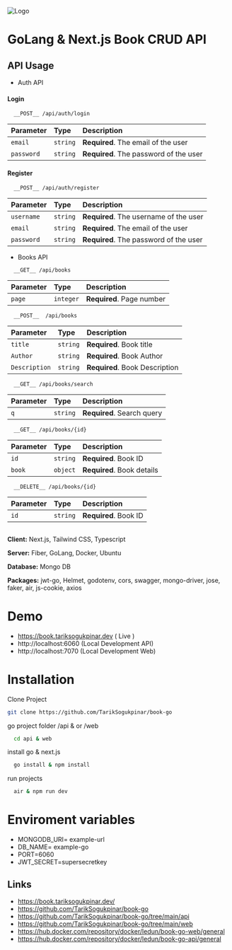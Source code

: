 
![Logo](https://repository-images.githubusercontent.com/361875137/f9e5ad80-a785-11eb-9d38-a8b8fd7809ff)

    
# GoLang & Next.js Book CRUD API


## API Usage

- Auth API

#### Login

```https
  __POST__ /api/auth/login
```

| Parameter | Type     | Description                       |
| :-------- | :------- | :-------------------------------- |
| `email`      | `string` | **Required**. The email of the user |
| `password`      | `string` | **Required**. The password of the user |

#### Register

```https
  __POST__ /api/auth/register
```

| Parameter | Type     | Description                       |
| :-------- | :------- | :-------------------------------- |
| `username`      | `string` | **Required**. The username of the user |
| `email`      | `string` | **Required**. The email of the user |
| `password`      | `string` | **Required**. The password of the user |


- Books API


```https
  __GET__ /api/books
```

| Parameter | Type     | Description                       |
| :-------- | :------- | :-------------------------------- |
| `page`      | `integer` | **Required**. Page number |




```https
  __POST__  /api/books
```

| Parameter | Type     | Description                       |
| :-------- | :------- | :-------------------------------- |
| `title`      | `string` | **Required**. Book title |
| `Author`      | `string` | **Required**. Book Author |
| `Description`      | `string` | **Required**. Book Description |




```https
  __GET__ /api/books/search
```

| Parameter | Type     | Description                       |
| :-------- | :------- | :-------------------------------- |
| `q`      | `string` | **Required**. Search query |


```https
  __GET__ /api/books/{id}
```

| Parameter | Type     | Description                       |
| :-------- | :------- | :-------------------------------- |
| `id`      | `string` | **Required**. Book ID |
| `book`      | `object` | **Required**. Book details |


```https
  __DELETE__ /api/books/{id}
```

| Parameter | Type     | Description                       |
| :-------- | :------- | :-------------------------------- |
| `id`      | `string` | **Required**. Book ID |











##
  
**Client:** Next.js, Tailwind CSS, Typescript

**Server:** Fiber, GoLang, Docker, Ubuntu

**Database:** Mongo DB

**Packages:** jwt-go, Helmet, godotenv, cors, swagger, mongo-driver, jose, faker, air, js-cookie, axios

  
# Demo
- https://book.tariksogukpinar.dev ( Live )
- http://localhost:6060 (Local Development API)
- http://localhost:7070 (Local Development Web)

  
# Installation

Clone Project

```bash
git clone https://github.com/TarikSogukpinar/book-go
```

go project folder /api & or /web

```bash
  cd api & web
```

install go & next.js

```bash
  go install & npm install
```


run projects

```bash
  air & npm run dev
```

  

  
# Enviroment variables

- MONGODB_URI= example-url
- DB_NAME= example-go
- PORT=6060
- JWT_SECRET=supersecretkey

  
## Links
- https://book.tariksogukpinar.dev/
- https://github.com/TarikSogukpinar/book-go
- https://github.com/TarikSogukpinar/book-go/tree/main/api
- https://github.com/TarikSogukpinar/book-go/tree/main/web
- https://hub.docker.com/repository/docker/ledun/book-go-web/general
- https://hub.docker.com/repository/docker/ledun/book-go-api/general

  
